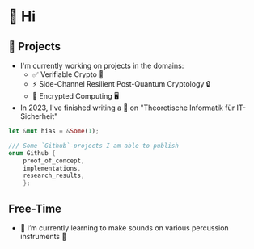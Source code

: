 # 👋 Hi 
## 🔭 Projects
- I'm currently working on projects in the domains:
	- ✅ Verifiable Crypto 🔏
	- ⚡️ Side-Channel Resilient Post-Quantum Cryptology 🔒
	- 🔑 Encrypted Computing 🖥️
- In 2023, I've finished writing a :book: on "Theoretische Informatik für IT-Sicherheit"

```rust 
let &mut hias = &Some(1);

/// Some `Github`-projects I am able to publish
enum Github {
	proof_of_concept,
	implementations,
	research_results,
	};
```

## Free-Time
- 🌱 I’m currently learning to make sounds on various percussion instruments 🥁
<!--
- 👯 I’m looking to collaborate on ...
- 🤔 I’m looking for help with ...
- 💬 Ask me about ...
- 📫 How to reach me: ...
- 😄 Pronouns: ...
-->
